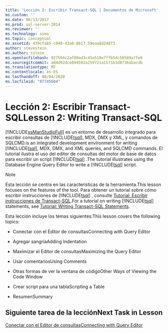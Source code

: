 ```yaml
---
title: 'Lección 2: Escribir Transact-SQL | Documentos de Microsoft'
ms.custom: ''
ms.date: 06/13/2017
ms.prod: sql-server-2014
ms.reviewer: ''
ms.technology: ssms
ms.topic: conceptual
ms.assetid: 439cfab5-c049-43a8-8617-59eaa8d24873
author: stevestein
ms.author: sstein
ms.openlocfilehash: 927594c2af09ad3c45a518e7ffb5dc50589a7fe8
ms.sourcegitcommit: ad4d92dce894592a259721a1571b1d8736abacdb
ms.translationtype: MT
ms.contentlocale: es-ES
ms.lasthandoff: 08/04/2020
ms.locfileid: "87745604"
---
```

# <a name="lesson-2-writing-transact-sql"></a><span data-ttu-id="ac99b-102">Lección 2: Escribir Transact-SQL</span><span class="sxs-lookup"><span data-stu-id="ac99b-102">Lesson 2: Writing Transact-SQL</span></span>
  [!INCLUDE[ssManStudioFull](../../includes/ssmanstudiofull-md.md)] <span data-ttu-id="ac99b-103">es un entorno de desarrollo integrado para escribir consultas de [!INCLUDE[tsql](../../includes/tsql-md.md)], MDX, DMX y XML, y comandos de SQLCMD.</span><span class="sxs-lookup"><span data-stu-id="ac99b-103">is an integrated development environment for writing [!INCLUDE[tsql](../../includes/tsql-md.md)], MDX, DMX, and XML queries, and SQLCMD commands.</span></span> <span data-ttu-id="ac99b-104">El tutorial ilustra el uso del editor de consultas del motor de base de datos para escribir un script [!INCLUDE[tsql](../../includes/tsql-md.md)] .</span><span class="sxs-lookup"><span data-stu-id="ac99b-104">The tutorial illustrates using the Database Engine Query Editor to write a [!INCLUDE[tsql](../../includes/tsql-md.md)] script.</span></span>  
  
> [!NOTE]  
>  <span data-ttu-id="ac99b-105">Esta lección se centra en las características de la herramienta.</span><span class="sxs-lookup"><span data-stu-id="ac99b-105">This lesson focuses on the features of the tool.</span></span> <span data-ttu-id="ac99b-106">Para obtener un tutorial sobre cómo escribir instrucciones de [!INCLUDE[tsql](../../includes/tsql-md.md)] , consulte [Tutorial: Escribir instrucciones de Transact-SQL](../../t-sql/tutorial-writing-transact-sql-statements.md).</span><span class="sxs-lookup"><span data-stu-id="ac99b-106">For a tutorial on writing [!INCLUDE[tsql](../../includes/tsql-md.md)] statements, see [Tutorial: Writing Transact-SQL Statements](../../t-sql/tutorial-writing-transact-sql-statements.md).</span></span>  
  
 <span data-ttu-id="ac99b-107">Esta lección incluye los temas siguientes:</span><span class="sxs-lookup"><span data-stu-id="ac99b-107">This lesson covers the following topics:</span></span>  
  
-   <span data-ttu-id="ac99b-108">Conectar con el Editor de consultas</span><span class="sxs-lookup"><span data-stu-id="ac99b-108">Connecting with Query Editor</span></span>  
  
-   <span data-ttu-id="ac99b-109">Agregar sangría</span><span class="sxs-lookup"><span data-stu-id="ac99b-109">Adding Indentation</span></span>  
  
-   <span data-ttu-id="ac99b-110">Maximizar el Editor de consultas</span><span class="sxs-lookup"><span data-stu-id="ac99b-110">Maximizing the Query Editor</span></span>  
  
-   <span data-ttu-id="ac99b-111">Usar comentarios</span><span class="sxs-lookup"><span data-stu-id="ac99b-111">Using Comments</span></span>  
  
-   <span data-ttu-id="ac99b-112">Otras formas de ver la ventana de código</span><span class="sxs-lookup"><span data-stu-id="ac99b-112">Other Ways of Viewing the Code Window</span></span>  
  
-   <span data-ttu-id="ac99b-113">Crear script para una tabla</span><span class="sxs-lookup"><span data-stu-id="ac99b-113">Scripting a Table</span></span>  
  
-   <span data-ttu-id="ac99b-114">Resumen</span><span class="sxs-lookup"><span data-stu-id="ac99b-114">Summary</span></span>  
  
## <a name="next-task-in-lesson"></a><span data-ttu-id="ac99b-115">Siguiente tarea de la lección</span><span class="sxs-lookup"><span data-stu-id="ac99b-115">Next Task in Lesson</span></span>  
 [<span data-ttu-id="ac99b-116">Conectar con el Editor de consultas</span><span class="sxs-lookup"><span data-stu-id="ac99b-116">Connecting with Query Editor</span></span>](lesson-2-1-connecting-with-query-editor.md)  
  
  
